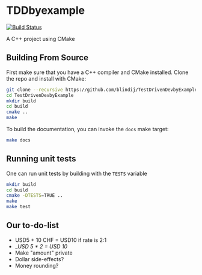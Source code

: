 
# TDDbyexample

[![Build Status](https://travis-ci.com/blindij/TestDrivenDevbyExample.svg?branch=master)](https://travis-ci.com/blindij/TestDrivenDevbyExample)

A C++ project using CMake

## Building From Source

First make sure that you have a C++ compiler and CMake installed. Clone the repo and install with CMake:

```bash
git clone --recursive https://github.com/blindij/TestDrivenDevbyExample.git
cd TestDrivenDevbyExample
mkdir build
cd build
cmake ..
make
```

To build the documentation, you can invoke the `docs` make target:

```bash
make docs
```

## Running unit tests

One can run unit tests by building with the `TESTS` variable

```bash
mkdir build
cd build
cmake -DTESTS=TRUE ..
make
make test
```

## Our to-do-list
  * USD5 + 10 CHF = USD10 if rate is 2:1
  * __USD 5 * 2 = USD 10_
  * Make "amount" private
  * Dollar side-effects?
  * Money rounding?
